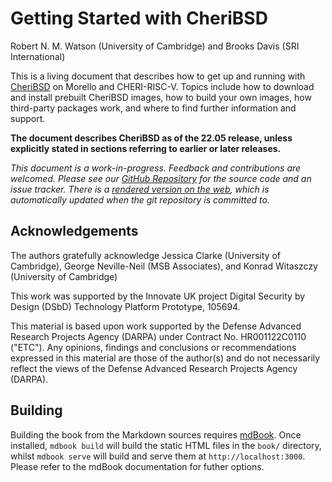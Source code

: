 <!-- ANCHOR: cover -->

# Getting Started with CheriBSD

Robert N. M. Watson (University of Cambridge)
and
Brooks Davis (SRI International)

This is a living document that describes how to get up and running with
[CheriBSD](https://www.cheribsd.org/) on Morello and CHERI-RISC-V.
Topics include how to download and install prebuilt CheriBSD images, how to
build your own images, how third-party packages work, and where to find
further information and support.

<!--
NOTE: A release version is also in SUMMARY.md.
-->
**The document describes CheriBSD as of the 22.05 release, unless explicitly
stated in sections referring to earlier or later releases.**

*This document is a work-in-progress.  Feedback and contributions are
welcomed.  Please see our [GitHub
Repository](https://github.com/CTSRD-CHERI/cheribsd-getting-started) for the
source code and an issue tracker.
There is a [rendered version on the
web](https://ctsrd-cheri.github.io/cheribsd-getting-started/), which is
automatically updated when the git repository is committed to.*

## Acknowledgements

The authors gratefully acknowledge Jessica Clarke (University of Cambridge),
George Neville-Neil (MSB Associates), and Konrad Witaszczy (University of
Cambridge)

This work was supported by the Innovate UK project Digital Security by Design
(DSbD) Technology Platform Prototype, 105694.

This material is based upon work supported by the Defense Advanced
Research Projects Agency (DARPA) under Contract No. HR001122C0110 ("ETC"). Any
opinions, findings and conclusions or recommendations expressed in this
material are those of the author(s) and do not necessarily reflect the
views of the Defense Advanced Research Projects Agency (DARPA).

<!-- ANCHOR_END: cover -->

## Building

Building the book from the Markdown sources requires
[mdBook](https://github.com/rust-lang/mdBook). Once installed, `mdbook build`
will build the static HTML files in the `book/` directory, whilst `mdbook
serve` will build and serve them at `http://localhost:3000`. Please refer to
the mdBook documentation for futher options.
